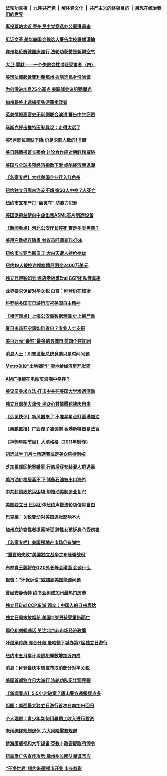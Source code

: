 ####  [法轮功真相](../../../../basic/blob/master/README.md?t=07070731) &nbsp;|&nbsp; [九评共产党](../../../../9ping.md/blob/master/README.md?t=07070731) &nbsp;|&nbsp; [解体党文化](../../../../jtdwh.md/blob/master/README.md?t=07070731)  &nbsp;|&nbsp; [共产主义的终极目的](../../../../gczydzjmd.md/blob/master/README.md?t=07070731) &nbsp;|&nbsp; [魔鬼在统治我们的世界](../../../../mgztzwmdsj.md/blob/master/README.md?t=07070731) 

#### [离投票站太近 乔州民主党竞选办公室遭调查](../pages/nsc412/n13775068.md?t=07070731) 

#### [见证文革 美华裔国会候选人警告学校思想灌输](../pages/nsc412/n13775021.md?t=07070731) 

#### [宾州格伦赛德国庆游行 法轮功获赞是新鲜空气](../pages/nsc412/n13775086.md?t=07070731) 

#### [大卫·雷默——一个失败变性试验受害者（四）](../pages/nsc412/n13775111.md?t=07070731) 

#### [美司法部起诉亚利桑那州 拟阻选民身份验证](../pages/nsc412/n13774945.md?t=07070731) 

#### [为何激进加息75个基点 美联储会议纪要曝光](../pages/nsc412/n13775061.md?t=07070731) 

#### [加州将终止逮捕街头游荡卖淫者](../pages/nsc412/n13775087.md?t=07070731) 

#### [英美情报高官史无前例联合演讲 警告中共窃密](../pages/nsc412/n13775046.md?t=07070731) 

#### [马斯克抨击推特压制异议：走得太远了](../pages/nsc412/n13774952.md?t=07070731) 

#### [美5月职位空缺下降 仍是求职人数的1.9倍](../pages/nsc412/n13775025.md?t=07070731) 

#### [美日韩情报首长密会 讨论合作应对朝鲜核威胁](../pages/nsc412/n13774996.md?t=07070731) 

#### [美国与全球多项经济指数下滑 或陷经济衰退潮](../pages/nsc412/n13774972.md?t=07070731) 

#### [【名家专栏】大批美国企业迁入红色州](../pages/nsc412/n13774891.md?t=07070731) 

#### [纽约独立日周末治安不靖 逾50人中枪 7人死亡](../pages/nsc412/n13774615.md?t=07070731) 

#### [纽约市宣布严打“幽灵车” 防暴力犯罪](../pages/nsc412/n13774613.md?t=07070731) 

#### [美国促荷兰禁向中企出售ASML芯片制造设备](../pages/nsc412/n13774751.md?t=07070731) 

#### [【新闻看点】河北公安厅长猝死 带走多少黑幕？](../pages/nsc412/n13774333.md?t=07070731) 

#### [美用户数据存隐患 参议员吁调查TikTok](../pages/nsc412/n13774633.md?t=07070731) 

#### [纽约市长亚当斯员工 大白天遭人持枪抢劫](../pages/nsc412/n13774620.md?t=07070731) 

#### [纽约19人被控诈领疫情纾困金2400万美元](../pages/nsc412/n13774618.md?t=07070731) 

#### [独立日游客如云 酒店老板邀End CCP团队传真相](../pages/nsc412/n13774494.md?t=07070731) 

#### [业界要求保留对华关税 白宫：拜登仍在权衡](../pages/nsc412/n13774479.md?t=07070731) 

#### [科罗纳多国庆日游行庆祝美国自由精神](../pages/nsc412/n13774470.md?t=07070731) 

#### [【横河观点】上海公安局数据泄漏 史上最严重](../pages/nsc412/n13774347.md?t=07070731) 

#### [夏日炎热开空调如何省电？专业人士支招](../pages/nsc412/n13774456.md?t=07070731) 

#### [美百万元“豪宅”最多的五城市 前四个在加州](../pages/nsc412/n13774175.md?t=07070731) 

#### [消息人士：川普发起总统竞选只是时间问题](../pages/nsc412/n13774345.md?t=07070731) 

#### [Metro拟设“土地银行” 卖地给经济房开发商](../pages/nsc412/n13774412.md?t=07070731) 

#### [AM广播能在电动车浪潮中幸存？](../pages/nsc412/n13774408.md?t=07070731) 

#### [美议员寻求立法 打击中共在美国大学渗透活动](../pages/nsc412/n13774298.md?t=07070731) 

#### [独立日烟花大涨价 民众心甘情愿花钱庆自由](../pages/nsc412/n13774328.md?t=07070731) 

#### [【远见快评】新风暴来了 不准星星点灯香港加油](../pages/nsc412/n13774321.md?t=07070731) 

#### [【秦鹏直播】广西孩子被调剂 香港新特首是法盲](../pages/nsc412/n13774340.md?t=07070731) 

#### [【神韵早期节目】大清格格（2011年制作）](../pages/nsc412/n13774125.md?t=07070731) 

#### [初选过半 11月七场选赛或定美众院控制权](../pages/nsc412/n13774132.md?t=07070731) 

#### [芝加哥郊区枪案嫌犯 行凶后穿女装混人群逃离](../pages/nsc412/n13774288.md?t=07070731) 

#### [美汽油价格居高不下 储备石油被出口海外](../pages/nsc412/n13774296.md?t=07070731) 

#### [中共封锁致航运困境 却推动美制造业复兴](../pages/nsc412/n13774161.md?t=07070731) 

#### [美国独立日 民运团体纽约声援法轮功信仰自由](../pages/nsc412/n13774250.md?t=07070731) 

#### [巴克莱：关税变动对美国通胀影响不大](../pages/nsc412/n13774227.md?t=07070731) 

#### [加州庇护变性者提案听证 跨性女孩诉身心受伤害](../pages/nsc412/n13773685.md?t=07070731) 

#### [【名家专栏】美国房地产市场仍有弹性](../pages/nsc412/n13774081.md?t=07070731) 

#### [“重要的失败”美国独立战争之布碌崙战役](../pages/nsc412/n13773793.md?t=07070731) 

#### [布林肯王毅将在G20外长峰会碰面 会谈什么](../pages/nsc412/n13774153.md?t=07070731) 

#### [报告：“环保诉讼”或加剧美国能源问题](../pages/nsc412/n13773723.md?t=07070731) 

#### [曾经安静奇特 约书亚树成加州最热门房市](../pages/nsc412/n13773703.md?t=07070731) 

#### [独立日End CCP车游 观众：中国人的自由表达](../pages/nsc412/n13773889.md?t=07070731) 

#### [独立日周末放烟花 美国11岁男孩受重伤而亡](../pages/nsc412/n13773607.md?t=07070731) 

#### [耶伦和刘鹤通话 关注北京非市场经济政策](../pages/nsc412/n13773808.md?t=07070731) 

#### [吁继承传统 弥合分歧 曼哈顿下城办第7届独立日游行](../pages/nsc412/n13773784.md?t=07070731) 

#### [纽约市五月累计地铁犯罪数增加近四成](../pages/nsc412/n13773789.md?t=07070731) 

#### [消息：拜登最快本周宣布取消部分对华关税](../pages/nsc412/n13773604.md?t=07070731) 

#### [美国首都独立日大游行 法轮功队伍壮观亮眼](../pages/nsc412/n13773555.md?t=07070731) 

#### [【新闻看点】5.5小时破案？唐山警方通报疑点多](../pages/nsc412/n13773559.md?t=07070731) 

#### [组图：美西最大独立日游行首次在南加州回归](../pages/nsc412/n13773708.md?t=07070731) 

#### [个人理财：青少年如何用暑期工收入进行投资](../pages/nsc412/n13773615.md?t=07070731) 

#### [未雨绸缪规划退休 六大风险需要规避](../pages/nsc412/n13773670.md?t=07070731) 

#### [禁海康威视和大华设备 英数十政要促政府颁令](../pages/nsc412/n13773576.md?t=07070731) 

#### [纽森发广告宣传攻势 佛州州长团队嘲讽回应](../pages/nsc412/n13773503.md?t=07070731) 

#### [“干净世界”纽约米德顿市开业 市长剪彩](../pages/nsc412/n13773472.md?t=07070731) 


